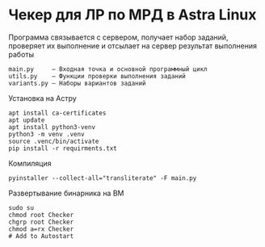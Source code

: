 # Чекер для ЛР по МРД в Astra Linux
Программа связывается с сервером, получает набор заданий, проверяет их выполнение и отсылает на сервер результат выполнения работы

```
main.py     – Входная точка и основной программный цикл
utils.py    – Функции проверки выполнения заданий
variants.py – Наборы вариантов заданий
```

Установка на Астру
```
apt install ca-certificates
apt update
apt install python3-venv
python3 -m venv .venv
source .venc/bin/activate
pip install -r requirments.txt
```

Компиляция
```
pyinstaller --collect-all="transliterate" -F main.py
```

Развертывание бинарника на ВМ
```
sudo su
chmod root Checker
chgrp root Checker
chmod a=rx Checker
# Add to Autostart
```

